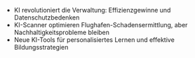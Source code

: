 - KI revolutioniert die Verwaltung: Effizienzgewinne und Datenschutzbedenken
- KI-Scanner optimieren Flughafen-Schadensermittlung, aber Nachhaltigkeitsprobleme bleiben
- Neue KI-Tools für personalisiertes Lernen und effektive Bildungsstrategien
